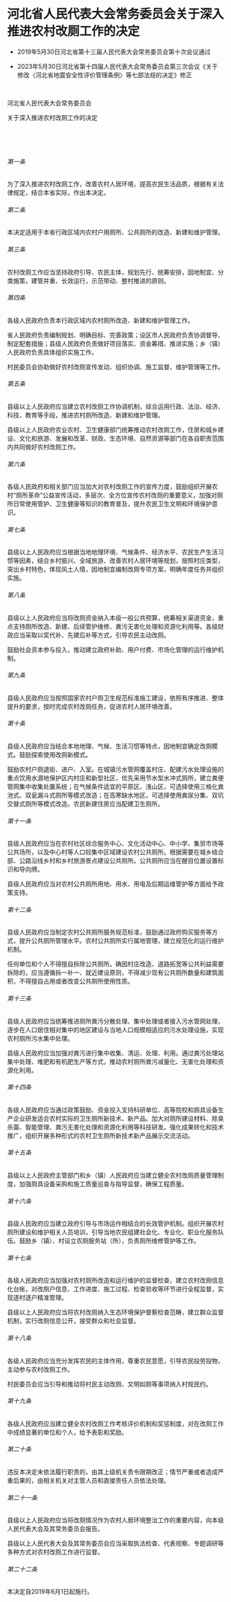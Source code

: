 # 河北省人民代表大会常务委员会关于深入推进农村改厕工作的决定

- 2019年5月30日河北省第十三届人民代表大会常务委员会第十次会议通过

- 2023年5月30日河北省第十四届人民代表大会常务委员会第三次会议《关于修改〈河北省地震安全性评价管理条例〉等七部法规的决定》修正

<!-- INFO END -->

​

河北省人民代表大会常务委员会

关于深入推进农村改厕工作的决定

​

​

###### 第一条

为了深入推进农村改厕工作，改善农村人居环境，提高农民生活品质，根据有关法律规定，结合本省实际，作出本决定。

###### 第二条

本决定适用于本省行政区域内农村户用厕所、公共厕所的改造、新建和维护管理。

###### 第三条

农村改厕工作应当坚持政府引导、农民主体，规划先行、统筹安排，因地制宜、分类施策，建管并重、长效运行，示范带动、整村推进的原则。

###### 第四条

各级人民政府负责本行政区域内农村厕所改造、新建和维护管理工作。

省人民政府负责编制规划、明确目标、完善政策；设区市人民政府负责协调督导、制定配套措施；县级人民政府负责做好项目落实、资金筹措、推进实施；乡（镇）人民政府负责具体组织实施工作。

村民委员会协助做好农村改厕宣传发动、组织协调、施工监督、维护管理等工作。

###### 第五条

县级以上人民政府应当建立农村改厕工作协调机制，综合运用行政、法治、经济、科技、教育等手段，推进农村厕所改造、新建和维护管理。

县级以上人民政府农业农村、卫生健康部门统筹推动农村改厕工作，住房和城乡建设、文化和旅游、发展和改革、财政、生态环境、自然资源等部门在各自职责范围内共同做好农村改厕工作。

###### 第六条

各级人民政府和相关部门应当加大对农村改厕工作的宣传力度，鼓励组织开展农村“厕所革命”公益宣传活动，多层次、全方位宣传农村改厕的重要意义，加强对厕所日常使用管护、卫生健康等知识的教育普及，提升农民卫生文明和环境保护意识。

###### 第七条

县级以上人民政府应当根据当地地理环境、气候条件、经济水平、农民生产生活习惯等因素，结合乡村振兴、全域旅游、改善农村人居环境等规划，按照村庄类型，突出乡村特色，体现风土人情，因地制宜编制改厕专项方案，明确年度任务并组织实施。

###### 第八条

县级以上人民政府应当将改厕资金纳入本级一般公共预算，统筹相关渠道资金，重点支持厕所改造、新建、后续管护维修、粪污无害化处理和资源化利用等。各级财政应当采取以奖代补、先建后补等方式，引导农民主动改厕。

鼓励社会资本参与投入，推动建立政府补助、用户付费、市场化管理的运行维护机制。

###### 第九条

县级人民政府应当按照国家农村户厕卫生规范标准施工建设，依照有序推进、整体提升的要求，按时完成农村改厕任务，促进农村人居环境改善。

###### 第十条

县级人民政府应当结合本地地理、气候、生活习惯等特点，因地制宜确定改厕模式。鼓励探索使用改厕新模式。

鼓励农村户厕退街、进户、入室。在城镇污水管网覆盖村庄、配建污水处理设施的重点饮用水源地保护区内村庄和新型社区，优先采用节水型水冲式厕所，建立粪便管网集中收集处置系统；在气候条件适宜的平原区、浅山区，可选择使用三格化粪池式、双瓮漏斗式厕所等模式改造；在高寒缺水地区，可选择使用粪尿分集、双坑交替式厕所等模式改造。农民新建住房应当配建卫生厕所。

###### 第十一条

县级人民政府应当在农村社区综合服务中心、文化活动中心、中小学、集贸市场等公共场所，以及中心村等人口较集中区域建设农村公共厕所。根据需要在城乡结合部、公路沿线乡村和乡村旅游景点建设公共厕所。公共厕所应当在醒目位置设置标识和导向牌。

县级人民政府应当对农村公共厕所用地、用水、用电及后期运维管护等方面给予政策支持。

###### 第十二条

县级人民政府应当制定农村公共厕所服务规范标准，鼓励通过政府购买服务等方式，提升公共厕所管理水平。农村公共厕所实行属地管理，建立规范化的运行维护机制。

任何单位和个人不得擅自拆除公共厕所。确因村庄改造、道路拓宽等公共利益需要拆除的，应当遵循拆一补一、就近建设原则，不得减少现有公共厕所数量和建筑面积，不得擅自占用或者改变公共厕所使用性质。

###### 第十三条

县级人民政府应当统筹推进厕所粪污分散处理、集中处理或者接入污水管网处理，逐步在人口居住相对集中的地区建设与当地人口规模相适应的污水处理设施，实现农村厕所污水集中处理。

县级人民政府应当加强对粪污进行集中收集、清运、处理、利用。通过粪污处理站集中处理、堆肥和有机肥生产等方式，推动农村厕所粪污减量化、无害化处理和资源化利用。

###### 第十四条

各级人民政府应当通过政策鼓励、资金投入支持科研单位、高等院校和厕具设备生产企业研发适合农村实际的卫生厕所新技术、新产品。加大对厕所建设材料、除臭杀菌、智能管理、粪污无害化处理和资源化利用等科技研发。强化成果转化和技术推广，组织开展多种形式的农村卫生厕所新技术新产品展示交流活动。

###### 第十五条

县级以上人民政府主管部门和乡（镇）人民政府应当建立健全农村改厕质量管理制度，加强厕具设备采购和施工质量巡查与指导监督，确保工程质量。

###### 第十六条

县级人民政府应当建立政府引导与市场运作相结合的长效管护机制。组织开展农村厕所建设和维护相关人员培训，引导当地农民组建社会化、专业化、职业化服务队伍。鼓励乡（镇）、村设立农厕服务站（所），负责厕所维修管护等工作。

###### 第十七条

各级人民政府应当加强对农村厕所改造和运行维护的监督检查，建立农村改厕信息化台账，对改厕户信息、工作进度、施工过程、检查验收等环节进行全程监督，实现逐村逐户精准管理。

县级以上人民政府应当将农村改厕纳入生态环境保护督察检查范畴，建立群众监督机制，实行改厕信息公开，接受群众和社会监督。

###### 第十八条

各级人民政府应当充分发挥农民的主体作用，尊重农民意愿，引导农民投劳投物，主动参与农村改厕工作。

村民委员会应当引导和推动将村民主动改厕、文明如厕等事项纳入村规民约。

###### 第十九条

各级人民政府应当建立健全农村改厕工作考核评价机制和奖惩制度，对在改厕工作中成绩显著的单位和个人，给予表彰和奖励。

###### 第二十条

违反本决定未依法履行职责的，由其上级机关责令限期改正；情节严重或者造成严重后果的，由相关机关对主管人员和直接责任人员依法处理。

###### 第二十一条

县级以上人民政府应当将改厕情况作为农村人居环境整治工作的重要内容，向本级人民代表大会及其常务委员会报告。

县级以上人民代表大会及其常务委员会应当采取执法检查、代表视察、专题调研等多种方式对农村改厕工作进行监督。

###### 第二十二条

本决定自2019年6月1日起施行。
